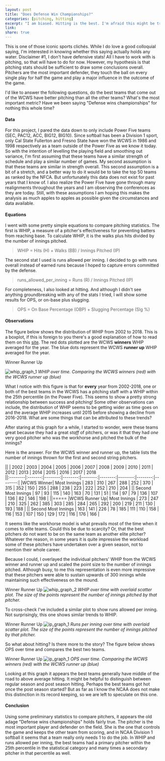 ```yaml
---
layout: post
title: "Does Defense Win Championships?"
categories: [pitching, hitting]
excerpt: "I am biased. Hitting is the best. I'm afraid this might be true."
link:
share: true
---
```


This is one of those iconic sports clichés. While I do love a good colloquial saying, I'm interested in knowing whether this saying actually holds any water. Disclaimer #1, I don't have defensive stats! All I have to work with is pitching, so that will have to do for now. However, my hypothesis is that pitching stats should be sufficient to draw some conclusions overall. Pitchers are the most important defender, they touch the ball on every single play for half the game and play a major influence in the outcome of the game.

I'd like to answer the following questions, do the best teams that come out of the WCWS have better pitching than all the other teams? What's the most important metric? Have we been saying "Defense wins championships" for nothing this whole time?

#### Data

For this project, I pared the data down to only include Power Five teams (SEC, PAC12, ACC, BIG12, BIG10). Since softball has been a Division 1 sport, only Cal State Fullerton and Fresno State have won the WCWS in 1986 and 1998 respectively as a team outside of the Power Five as we know it today. So with the intention of levelling the playing field and smoothing out variance, I'm first assuming that these teams have a similar strength of schedule and play a similar number of games. My second assumption is that these teams are similar in strength overall. This second assumption is a bit of a stretch, and a better way to do it would be to take the top 50 teams as ranked by the NFCA. But unfortunately this data does not exist for past years that I know of. I also realize the Power Five have gone through many realignments throughout the years and I am observing the conferences as they are today. Still, with these assumptions I am hoping this makes the analysis as much apples to apples as possible given the circumstances and data available.

#### Equations

I went with some pretty simple equations to compare pitching statistics. The first is WHIP, a measure of a pitcher's effectiveness for preventing batters from reaching base. To calculate WHIP, it is the walks plus hits divided by the number of innings pitched.

> WHIP = Hits (H) + Walks (BB) / Innings Pitched (IP)

The second stat I used is runs allowed per inning. I decided to go with runs overall instead of earned runs because I hoped to capture errors committed by the defense.

> runs_allowed_per_inning = Runs (R) / Innings Pitched (IP)

For completeness, I also looked at hitting. And although I didn't see anything groundbreaking with any of the stats I tried, I will show some results for OPS, or on-base plus slugging.

> OPS = On Base Percentage (OBP) + Slugging Percentage (Slg %)

#### Observations

The figure below shows the distribution of WHIP from 2002 to 2018. This is a boxplot, if this is foreign to you there's a good explanation of how to read them on this [site][box_plot]. The red dots plotted are the WCWS **winners** WHIP averaged for the year. The blue dots represent the WCWS **runner up** WHIP averaged for the year.

<i class="fa fa-circle" style="color: rgb(235, 174, 170)"></i> Winner
<i class="fa fa-circle" style="color: rgb(149, 181, 208)"></i> Runner Up

![whip_graph_1](../../img/whip1.png)
*WHIP over time. Comparing the WCWS winners (red) with the WCWS runner up (blue)*

What I notice with this figure is that for **every** year from 2002-2018, one or both of the best teams in the WCWS has a pitching staff with a WHIP within the 25th percentile (in the Power Five). This seems to show a pretty strong relationship between success and pitching! Some other observations can include, the distribution of WHIP seems to be getting wider as time goes on and the average WHIP increases until 2015 before showing a decline from 2016-2018. What are some things that can be attributed to these trends?

After staring at this graph for a while, I started to wonder, were these teams great because they had a great *staff* of pitchers, or was it that they had *one* very good pitcher who was the workhorse and pitched the bulk of the innings?

Here is the answer. For the WCWS winner and runner up, the table lists the number of innings thrown for the first and second string pitchers.

||  | 2002 | 2003 | 2004 | 2005 | 2006 | 2007 | 2008 | 2009 | 2010 | 2011 | 2012 | 2013 | 2014 | 2015 | 2016 | 2017 | 2018  
||:--------|:-------:|--------:|--------:|--------:|--------:|--------:|--------:|--------:|
|WCWS Winner| Most Innings  | 283 | 310 | 267 | 288 | 252 | 370 | 315 | 352 | 150 | 255 | 288 | 238 | 223 | 222 | 252 | 210 | 204 |
|| Second Most Innings   | 97 | 93 | 115 | 140 | 163 | 70 | 131 | 51 | 114 | 97 | 79 | 136 | 107 | 136 | 82 | 146 | 198 |
||=====
|WCWS Runner Up| Most Innings  | 273 | 247 | 210 | 325 | 262 | 385 | 303 | 285 | 284 | 265 | 292 | 200 | 219 | 211 | 130 | 193 | 188 |
|| Second Most Innings   | 163 | 141 | 226 | 78 | 185 | 111 | 110 | 158 | 116 | 153 | 107 | 150 | 129 | 172 | 116 | 176 | 166 |

It seems like the workhorse model is what prevails most of the time when it comes to elite teams. Could this be due to scarcity? Or, that the best pitchers do not want to be on the same team as another elite pitcher? Whatever the reason, in some years it is quite impressive the workload some of these pitchers have undertaken over a given season, not to mention their whole career.

Because I could, I overlayed the individual pitchers' WHIP from the WCWS winner and runner up and scaled the point size to the number of innings pitched. Although busy, to me this representation is even more impressive that these pitchers were able to sustain upwards of 300 innings while maintaining such effectiveness on the mound.   

<i class="fa fa-circle" style="color: rgb(235, 174, 170)"></i> Winner
<i class="fa fa-circle" style="color: rgb(149, 181, 208)"></i> Runner Up
![whip_graph_2](../../img/whip2.png)
*WHIP over time with overlaid scatter plot. The size of the points represent the number of innings pitched by that pitcher.*

To cross-check I've included a similar plot to show runs allowed per inning. Not surprisingly, this one shows similar trends to WHIP.

<i class="fa fa-circle" style="color: rgb(235, 174, 170)"></i> Winner
<i class="fa fa-circle" style="color: rgb(149, 181, 208)"></i> Runner Up
![ip_graph_1](../../img/runs_per_ip.png)
*Runs per inning over time with overlaid scatter plot. The size of the points represent the number of innings pitched by that pitcher.*

So what about hitting? Is there more to the story? The figure below shows OPS over time and compares the best two teams.

<i class="fa fa-circle" style="color: rgb(235, 174, 170)"></i> Winner
<i class="fa fa-circle" style="color: rgb(149, 181, 208)"></i> Runner Up
![ip_graph_1](../../img/ops1.png)
*OPS over time. Comparing the WCWS winners (red) with the WCWS runner up (blue)*

Looking at this graph it appears the best teams generally have middle of the road to above average hitting. It might be helpful to distinguish between regular season and post season hitting. Perhaps the best teams got hot once the post season started? But as far as I know the NCAA does not make this distinction in its record keeping, so we are left to speculate on this one.

#### Conclusion

Using some preliminary statistics to compare pitchers, it appears the old adage "Defense wins championships" holds fairly true. The pitcher is the most important player and defender on the field. She is the one that controls the game and keeps the other team from scoring, and in NCAA Division 1 softball it seems that a team really only needs 1 to do the job. In WHIP and runs allowed per inning, the best teams had a primary pitcher within the 25th percentile in the statistical category and many times a secondary pitcher in that percentile as well.
<!--more-->

[box_plot]: https://towardsdatascience.com/understanding-boxplots-5e2df7bcbd51
